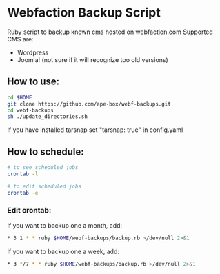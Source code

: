 Webfaction Backup Script
============

Ruby script to backup known cms hosted on webfaction.com
Supported CMS are:
* Wordpress
* Joomla!
(not sure if it will recognize too old versions)

## How to use:

```sh
cd $HOME
git clone https://github.com/ape-box/webf-backups.git
cd webf-backups
sh ./update_directories.sh
````

If you have installed tarsnap set "tarsnap: true" in config.yaml


## How to schedule:

```sh
# to see scheduled jobs
crontab -l

# to edit scheduled jobs
crontab -e
````


### Edit crontab:
If you want to backup one a month, add:
```sh
* 3 1 * * ruby $HOME/webf-backups/backup.rb >/dev/null 2>&1
````

If you want to backup one a week, add:
```sh
* 3 */7 * * ruby $HOME/webf-backups/backup.rb >/dev/null 2>&1
````


